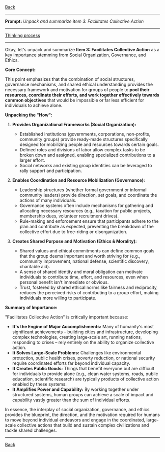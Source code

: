 [Back](../README.md)

---

**Prompt:** *Unpack and summarize item 3. Facilitates Collective Action*

---

[Thinking process](thoughts.md)

---

Okay, let's unpack and summarize **Item 3: Facilitates Collective Action** as a key importance stemming from Social Organization, Governance, and Ethics.

**Core Concept:**

This point emphasizes that the combination of social structures, governance mechanisms, and shared ethical understanding provides the necessary framework and motivation for groups of people to **pool their resources, coordinate their efforts, and work together effectively towards common objectives** that would be impossible or far less efficient for individuals to achieve alone.

**Unpacking the "How":**

1.  **Provides Organizational Frameworks (Social Organization):**
    *   Established institutions (governments, corporations, non-profits, community groups) provide ready-made structures specifically designed for mobilizing people and resources towards certain goals.
    *   Defined roles and divisions of labor allow complex tasks to be broken down and assigned, enabling specialized contributions to a larger effort.
    *   Social networks and existing group identities can be leveraged to rally support and participation.

2.  **Enables Coordination and Resource Mobilization (Governance):**
    *   Leadership structures (whether formal government or informal community leaders) provide direction, set goals, and coordinate the actions of many individuals.
    *   Governance systems often include mechanisms for gathering and allocating necessary resources (e.g., taxation for public projects, membership dues, volunteer recruitment drives).
    *   Rule-making and enforcement ensure that participants adhere to the plan and contribute as expected, preventing the breakdown of the collective effort due to free-riding or disorganization.

3.  **Creates Shared Purpose and Motivation (Ethics & Morality):**
    *   Shared values and ethical commitments can define common goals that the group deems important and worth striving for (e.g., community improvement, national defense, scientific discovery, charitable aid).
    *   A sense of shared identity and moral obligation can motivate individuals to contribute time, effort, and resources, even when personal benefit isn't immediate or obvious.
    *   Trust, fostered by shared ethical norms like fairness and reciprocity, reduces the perceived risks of contributing to a group effort, making individuals more willing to participate.

**Summary of Importance:**

"Facilitates Collective Action" is critically important because:

*   **It's the Engine of Major Accomplishments:** Many of humanity's most significant achievements – building cities and infrastructure, developing complex technologies, creating large-scale art, running nations, responding to crises – rely entirely on the ability to organize collective action.
*   **It Solves Large-Scale Problems:** Challenges like environmental protection, public health crises, poverty reduction, or national security require coordinated efforts far beyond individual capacity.
*   **It Creates Public Goods:** Things that benefit everyone but are difficult for individuals to provide alone (e.g., clean water systems, roads, public education, scientific research) are typically products of collective action enabled by these systems.
*   **It Amplifies Power and Capability:** By working together under structured systems, human groups can achieve a scale of impact and capability vastly greater than the sum of individual efforts.

In essence, the interplay of social organization, governance, and ethics provides the blueprint, the direction, and the motivation required for humans to move beyond individual endeavors and engage in the coordinated, large-scale collective actions that build and sustain complex civilizations and tackle shared challenges.

---

[Back](../README.md)
